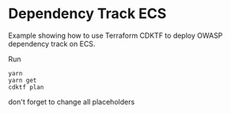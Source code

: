 # Dependency Track ECS

Example showing how to use Terraform CDKTF to deploy OWASP dependency track on ECS.

Run

```
yarn
yarn get
cdktf plan
```

don't forget to change all placeholders
